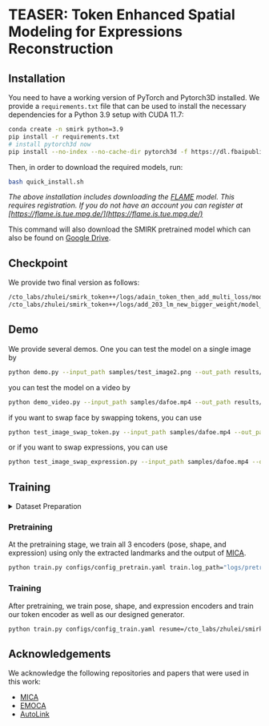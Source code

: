 # TEASER: Token Enhanced Spatial Modeling for Expressions Reconstruction

## Installation
You need to have a working version of PyTorch and Pytorch3D installed. We provide a `requirements.txt` file that can be used to install the necessary dependencies for a Python 3.9 setup with CUDA 11.7:

```bash
conda create -n smirk python=3.9
pip install -r requirements.txt
# install pytorch3d now
pip install --no-index --no-cache-dir pytorch3d -f https://dl.fbaipublicfiles.com/pytorch3d/packaging/wheels/py39_cu117_pyt201/download.html
```

Then, in order to download the required models, run:

```bash
bash quick_install.sh
```
*The above installation includes downloading the [FLAME](https://flame.is.tue.mpg.de/) model. This requires registration. If you do not have an account you can register at [https://flame.is.tue.mpg.de/](https://flame.is.tue.mpg.de/)*

This command will also download the SMIRK pretrained model which can also be found on [Google Drive](https://drive.google.com/file/d/1T65uEd9dVLHgVw5KiUYL66NUee-MCzoE/view?usp=sharing).

## Checkpoint
We provide two final version as follows:

```bash
/cto_labs/zhulei/smirk_token++/logs/adain_token_then_add_multi_loss/model_198.pt (without 203 landmark)
/cto_labs/zhulei/smirk_token++/logs/add_203_lm_new_bigger_weight/model_198.pt (with 203 landmark)
```



## Demo 
We provide several demos. One you can test the model on a single image by 

```bash
python demo.py --input_path samples/test_image2.png --out_path results/ --checkpoint /cto_labs/zhulei/smirk_token++/logs/adain_token_then_add_multi_loss/model_198.pt --crop
```

you can test the model on a video by

```bash
python demo_video.py --input_path samples/dafoe.mp4 --out_path results/ --checkpoint /cto_labs/zhulei/smirk_token++/logs/adain_token_then_add_multi_loss/model_198.pt --crop --render_orig
```

if you want to swap face by swapping tokens, you can use

```bash
python test_image_swap_token.py --input_path samples/dafoe.mp4 --out_path results/ --checkpoint /cto_labs/zhulei/smirk_token++/logs/adain_token_then_add_multi_loss/model_198.pt --crop --render_orig
```

or if you want to swap expressions, you can use

```bash
python test_image_swap_expression.py --input_path samples/dafoe.mp4 --out_path results/ --checkpoint /cto_labs/zhulei/smirk_token++/logs/adain_token_then_add_multi_loss/model_198.pt --crop --render_orig
```


## Training
<details>
<summary>Dataset Preparation</summary>

SMIRK was trained on a combination of the following datasets: LRS3, CelebA, and FFHQ. 

1. ~~§§Download the LRS3 dataset from [here](https://www.robots.ox.ac.uk/~vgg/data/lip_reading/lrs3.html).~~ We are aware that currently this dataset has been removed from the website. It can be replaced with any other similar dataset, e.g. [LRS2](https://www.robots.ox.ac.uk/~vgg/data/lip_reading/lrs2.html). 

2. Download the MEAD dataset from [here](https://wywu.github.io/projects/MEAD/MEAD.html).

3. Download the CelebA dataset from [here](https://mmlab.ie.cuhk.edu.hk/projects/CelebA.html). You can download directly the aligned images `img_align_celeba.zip`.

4. Download the FFHQ256 dataset from [here](https://www.kaggle.com/datasets/denislukovnikov/ffhq256-images-only). 

After downloading the datasets we need to extract the landmarks using mediapipe and FAN. We provide the scripts for preprocessing in `datasets/preprocess_scripts`. Example usage:

```bash
python datasets/preprocess_scripts/apply_mediapipe_to_dataset.py --input_dir PATH_TO_FFHQ256/images --output_dir PATH_TO_FFHQ256/mediapipe_landmarks
```

and for FAN:

```bash
python datasets/preprocess_scripts/apply_fan_to_dataset.py --input_dir PATH_TO_FFHQ256/images --output_dir PATH_TO_FFHQ256/fan_landmarks
```

Note that for obtaining the FAN landmarks we use the implementation in [https://github.com/hhj1897/face_alignment](https://github.com/hhj1897/face_alignment).

Next, make sure to update the config files in `configs` with the correct paths to the datasets and their landmarks.

</details>

### Pretraining
At the pretraining stage, we train all 3 encoders (pose, shape, and expression) using only the extracted landmarks and the output of [MICA](https://zielon.github.io/mica/). 
```bash
python train.py configs/config_pretrain.yaml train.log_path="logs/pretrain"
```


### Training
After pretraining, we train pose, shape, and expression encoders and train our token encoder as well as our designed generator.

```bash
python train.py configs/config_train.yaml resume=/cto_labs/zhulei/smirk/pretrain/model_298.pt train.loss_weights.emotion_loss=1.0
```



## Acknowledgements 
We acknowledge the following repositories and papers that were used in this work:

- [MICA](https://zielon.github.io/mica/)
- [EMOCA](https://emoca.is.tue.mpg.de)
- [AutoLink](https://github.com/xingzhehe/AutoLink-Self-supervised-Learning-of-Human-Skeletons-and-Object-Outlines-by-Linking-Keypoints)
